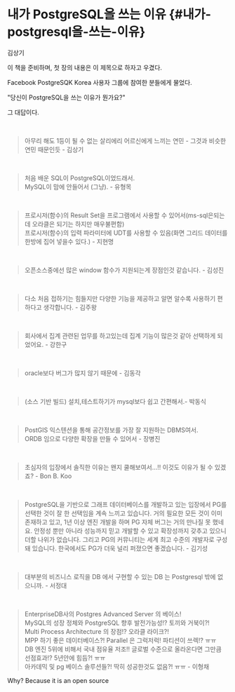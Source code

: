 # 내가 PostgreSQL을 쓰는 이유 {#내가-postgresql을-쓰는-이유}

김상기

이 책을 준비하며, 첫 장의 내용은 이 제목으로 하자고 우겼다.

Facebook PostgreSQK Korea 사용자 그룹에 참여한 분들에게 물었다.

"당신이 PostgreSQL을 쓰는 이유가 뭔가요?"

그 대답이다.

&#x200b;

> 아무리 해도 1등이 될 수 없는 살리에리 어르신에게 느끼는 연민 - 그것과 비슷한 연민 때문인듯 - 김상기

&#x200b;

> 처음 배운 SQL이 PostgreSQL이었드래서.  
> MySQL이 맘에 안들어서 \(그냥\). - 유형목

&#x200b;

> 프로시저\(함수\)의 Result Set을 프로그램에서 사용할 수 있어서\(ms-sql은되는데 오라클은 되기는 하지만 매우불편함\)  
> 프로시저\(함수\)의 입력 파라미터에 UDT를 사용할 수 있음\(화면 그리드 데이터를 한방에 집어 넣을수 있다.\) - 지현명

&#x200b;

> 오픈소스중에선 많은 window 함수가 지원되는게 장점인것 같습니다. - 김성진  

&#x200b;

> 다소 처음 접하기는 힘들지만 다양한 기능을 제공하고 알면 알수록 사용하기 편하다고 생각합니다. - 김주왕  

&#x200b;

> 회사에서 집계 관련된 업무를 하고있는데 집계 기능이 많은것 같아 선택하게 되었어요. - 강한구  

&#x200b;

> oracle보다 버그가 많지 않기 때문에 - 김동각  

&#x200b;

> (소스 기반 빌드) 설치,테스트하기가 mysql보다 쉽고 간편해서.- 박동식  

&#x200b;

> PostGIS 익스텐션을 통해 공간정보를 가장 잘 지원하는 DBMS여서.   
> ORDB 임으로 다양한 확장을 만들 수 있어서 - 장병진  

&#x200b;

> 초심자의 입장에서 솔직한 이유는 왠지 쿨해보여서...!! 이것도 이유가 될 수 있겠죠? - Bon B. Koo

&#x200b;

> PostgreSQL을 기반으로 그래프 데이터베이스를 개발하고 있는 입장에서 PG를 선택한 것이 잘 한 선택임을 계속 느끼고 있습니다. 거의 필요한 모든 것이 이미 존재하고 있고, 1년 이상 엔진 개발을 하며 PG 자체 버그는 거의 만나질 못 했네요. 안정성 뿐만 아니라 성능까지 믿고 개발할 수 있고 확장성까지 갖추고 있으니 더할 나위가 없습니다. 그리고 PG의 커뮤니티는 세계 최고 수준의 개발자로 구성돼 있습니다. 한국에서도 PG가 더욱 널리 퍼졌으면 좋겠습니다. - 김기성

&#x200b;

> 대부분의 비즈니스 로직을 DB 에서 구현할 수 있는 DB 는 Postgresql 밖에 없으니까. - 서정대

&#x200b;


> EnterpriseDB사의 Postgres Advanced Server 의 베이스!    
> MySQL의 성장 정체와 PostgreSQL 향후 발전가능성!? 토끼와 거북이?!    
> Multi Process Architecture 의 장점!? 오라클 라이크?!    
> MPP 하기 좋은 데이터베이스?! Parallel 은 그럭저럭! 파티션이 쓰렉!? ㅠㅠ    
> DB 엔진 5위에 비해서 국내 점유율 저조!! 글로벌 수준으로 올라온다면 그만큼 선점효과!? 5년안에 힘듬?! ㅠㅠ    
> 아카데믹 및 pg 베이스 솔루션들?! 딱히 성공한것도 없음?! ㅠㅠ - 이형채

Why? Because it is an open source
